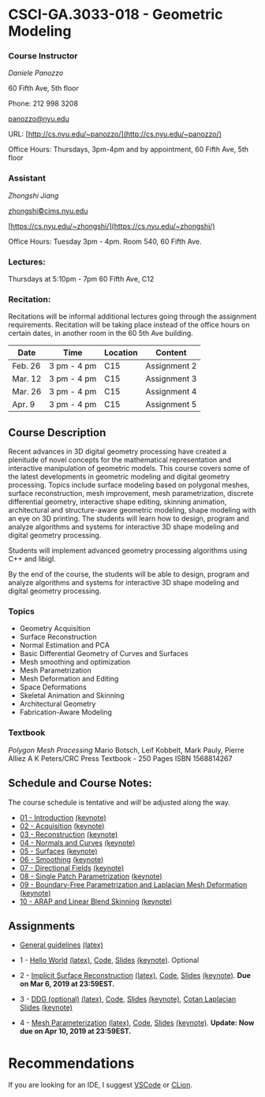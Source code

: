 # CSCI-GA.3033-018 - Geometric Modeling

### Course Instructor
*Daniele Panozzo*

60 Fifth Ave, 5th floor

Phone: 212 998 3208

[panozzo@nyu.edu](mailto:panozzo@nyu.edu)

URL: [http://cs.nyu.edu/~panozzo/](http://cs.nyu.edu/~panozzo/)

Office Hours: Thursdays, 3pm-4pm and by appointment, 60 Fifth Ave, 5th floor

### Assistant
*Zhongshi Jiang*

[zhongshi©cims.nyu.edu ](mailto:zhongshi©cims.nyu.edu )

[https://cs.nyu.edu/~zhongshi/](https://cs.nyu.edu/~zhongshi/)

Office Hours: Tuesday 3pm - 4pm. Room 540, 60 Fifth Ave.


### Lectures:
Thursdays at 5:10pm - 7pm
60 Fifth Ave, C12

### Recitation:
Recitations will be informal additional lectures
going through the assignment requirements. 
Recitation will be taking place instead of the office hours on certain dates, in another room in the 60 5th Ave building.

| Date    	| Time        	| Location 	| Content      	|
|---------	|-------------	|----------	|--------------	|
| Feb. 26 	| 3 pm - 4 pm 	| C15      	| Assignment 2 	|
| Mar. 12 	| 3 pm - 4 pm 	| C15      	| Assignment 3 	|
| Mar. 26 	| 3 pm - 4 pm 	| C15      	| Assignment 4 	|
| Apr. 9  	| 3 pm - 4 pm 	| C15      	| Assignment 5 	|


## Course Description

Recent advances in 3D digital geometry processing have created a plenitude of novel concepts for the mathematical representation and interactive manipulation of geometric models. This course covers some of the latest developments in geometric modeling and digital geometry processing. Topics include surface modeling based on polygonal meshes, surface reconstruction, mesh improvement, mesh parametrization, discrete differential geometry, interactive shape editing, skinning animation, architectural and structure-aware geometric modeling, shape modeling with an eye on 3D printing. The students will learn how to design, program and analyze algorithms and systems for interactive 3D shape modeling and digital geometry processing.

Students will implement advanced geometry processing algorithms using C++ and libigl.

By the end of the course, the students will be able to design, program and analyze algorithms and systems for interactive 3D shape modeling and digital geometry processing.

### Topics

* Geometry Acquisition
* Surface Reconstruction
* Normal Estimation and PCA
* Basic Differential Geometry of Curves and Surfaces
* Mesh smoothing and optimization
* Mesh Parametrization
* Mesh Deformation and Editing
* Space Deformations
* Skeletal Animation and Skinning
* Architectural Geometry
* Fabrication-Aware Modeling

### Textbook
*Polygon Mesh Processing*
Mario Botsch, Leif Kobbelt, Mark Pauly, Pierre Alliez
A K Peters/CRC Press
Textbook - 250 Pages
ISBN 1568814267

## Schedule and Course Notes:

The course schedule is tentative and *will* be adjusted along the way.

* [01 - Introduction](http://cs.nyu.edu/~panozzo/gp/01%20-%20Introduction.pdf) [(keynote)](https://cs.nyu.edu/~panozzo/gp/01%20-%20Introduction.key.zip)
* [02 - Acquisition](http://cs.nyu.edu/~panozzo/gp/02%20-%20Acquisition.pdf) [(keynote)](https://cs.nyu.edu/~panozzo/gp/02%20-%20Acquisition.key.zip)
* [03 - Reconstruction](http://cs.nyu.edu/~panozzo/gp/03%20-%20Reconstruction.pdf) [(keynote)](https://cs.nyu.edu/~panozzo/gp/03%20-%20Reconstruction.key.zip)
* [04 - Normals and Curves](http://cs.nyu.edu/~panozzo/gp/04%20-%20Normal%20Estimation,%20Curves.pdf) [(keynote)](https://cs.nyu.edu/~panozzo/gp/04%20-%20Normal%20Estimation,%20Curves.key.zip)
* [05 - Surfaces](http://cs.nyu.edu/~panozzo/gp/05%20-%20Surfaces.pdf) [(keynote)](https://cs.nyu.edu/~panozzo/gp/05%20-%20Surfaces.key.zip)
* [06 - Smoothing](http://cs.nyu.edu/~panozzo/gp/06%20-%20Smoothing.pdf) [(keynote)](https://cs.nyu.edu/~panozzo/gp/06%20-%20Smoothing.key.zip)
* [07 - Directional Fields](http://cs.nyu.edu/~panozzo/gp/07%20-%20Directional%20Fields.pdf) [(keynote)](https://cs.nyu.edu/~panozzo/gp/07%20-%20Directional%20Fields.key.zip)
* [08 - Single Patch Parametrization](http://cs.nyu.edu/~panozzo/gp/08%20-%20Single%20Patch%20Parametrization.pdf) [(keynote)](https://cs.nyu.edu/~panozzo/gp/08%20-%20Single%20Patch%20Parametrization.key.zip)
* [09 - Boundary-Free Parametrization and Laplacian Mesh Deformation](http://cs.nyu.edu/~panozzo/gp/09%20-%20Boundary-Free%20Parametrization%20and%20Laplacian%20Mesh%20Deformation.pdf) [(keynote)](http://cs.nyu.edu/~panozzo/gp/09%20-%20Boundary-Free%20Parametrization%20and%20Laplacian%20Mesh%20Deformation.key.zip)
* [10 - ARAP and Linear Blend Skinning](http://cs.nyu.edu/~panozzo/gp/10%20-%20ARAP%20and%20Linear%20Blend%20Skinning.pdf) [(keynote)](http://cs.nyu.edu/~panozzo/gp/10%20-%20ARAP%20and%20Linear%20Blend%20Skinning.key.zip)

## Assignments

* [General guidelines](AssignmentsTex/0-Guidelines/0-Guidelines.pdf) [(latex)](AssignmentsTex/0-Guidelines/)

* 1 - [Hello World](AssignmentsTex/1-HelloWorld/1-HelloWorld.pdf) [(latex)](AssignmentsTex/1-HelloWorld/), [Code](https://github.com/NYUGeometricModeling/GM_Assignment_1), [Slides](https://cs.nyu.edu/~panozzo/gp/Assignment1.pdf) [(keynote)](https://cs.nyu.edu/~panozzo/gp/Assignment1.key.zip). Optional
* 2 - [Implicit Surface Reconstruction](https://cs.nyu.edu/~panozzo/gp/Handout2.pdf) [(latex)](https://cs.nyu.edu/~panozzo/gp/Handout2.zip), [Code](https://github.com/NYUGeometricModeling/GM_Assignment_2), [Slides](https://cs.nyu.edu/~panozzo/gp/Assignment2.pdf) [(keynote)](https://cs.nyu.edu/~panozzo/gp/Assignment2.key.zip). **Due on Mar 6, 2019 at 23:59EST.**
 * 3 - [DDG (optional)](https://cs.nyu.edu/~panozzo/gp/Handout3.pdf) [(latex)](https://cs.nyu.edu/~panozzo/gp/Handout3.zip), [Code](https://github.com/NYUGeometricModeling/GM_Assignment_3), [Slides](https://cs.nyu.edu/~panozzo/gp/Assignment3.pdf) [(keynote)](https://cs.nyu.edu/~panozzo/gp/Assignment3.key.zip), [Cotan Laplacian Slides](https://cs.nyu.edu/~panozzo/gp/CotanLaplacian.pdf) [(keynote)](https://cs.nyu.edu/~panozzo/gp/CotanLaplacian.key.zip)
* 4 - [Mesh Parameterization](https://cs.nyu.edu/~panozzo/gp/Handout4.pdf) [(latex)](https://cs.nyu.edu/~panozzo/gp/Handout4.zip), [Code](https://github.com/NYUGeometricModeling/GM_Assignment_4), [Slides](https://cs.nyu.edu/~panozzo/gp/Assignment4.pdf) [(keynote)](https://cs.nyu.edu/~panozzo/gp/Assignment4.key.zip). **Update: Now due on Apr 10, 2019 at 23:59EST.**
<!--
* 5 - [Shape Deformation (optional, 12.5 extra points)](https://cs.nyu.edu/~panozzo/gp/Handout5.pdf) [(latex)](https://cs.nyu.edu/~panozzo/gp/Handout5.zip), [Code](https://github.com/NYUGeometricModeling/GM_Assignment_5), [Slides](https://cs.nyu.edu/~panozzo/gp/Assignment5.pdf) [(keynote)](https://cs.nyu.edu/~panozzo/gp/Assignment5.key.zip). **Optional Credit** *Due on May 9, 2018 at 23:59EST.*
* 6 - [Final Project](https://cs.nyu.edu/~panozzo/gp/ProjectIdeas.pdf), [Code](https://github.com/NYUGeometricModeling/GM_Final_Project), [(keynote)](https://cs.nyu.edu/~panozzo/gp/ProjectIdeas.key.zip). **Due on May 9, 2018 at 23:59EST.** -->


<!--
* Mar 8-29
* (https://github.com/danielepanozzo/gp/raw/master/recitation_slides/section_4.pdf).
* 5 - [Shape Deformation](https://github.com/NYUGeometricModeling/GM_Assignment_5/raw/master/assignment5.pdf), [Code](https://github.com/NYUGeometricModeling/GM_Assignment_5/), [HW5 Recitation Slides](https://github.com/danielepanozzo/gp/raw/master/recitation_slides/section_5.pdf).
* Mar 29-April 19
* 6 - Project: Proposals must be approved by 4/27/17. [Slides on potential ideas](https://github.com/danielepanozzo/gp/raw/master/recitation_slides/ProjectIdeas.pdf) -->

# Recommendations

If you are looking for an IDE, I suggest [VSCode](https://code.visualstudio.com) or [CLion](https://www.jetbrains.com/clion/).
